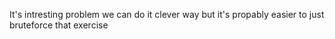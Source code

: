 It's intresting problem we can do it clever way but it's propably easier
to just bruteforce that exercise